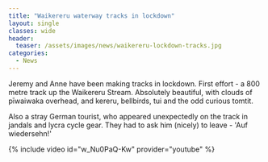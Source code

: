 ```yaml
---
title: "Waikereru waterway tracks in lockdown"
layout: single
classes: wide
header:
  teaser: /assets/images/news/waikereru-lockdown-tracks.jpg
categories:
  - News
---
```


Jeremy and Anne have been making tracks in lockdown.  First effort - a 800 metre track up the Waikereru Stream.  Absolutely beautiful, with clouds of pīwaiwaka overhead, and kereru, bellbirds, tui and the odd curious tomtit.

Also a stray German tourist, who appeared unexpectedly on the track in jandals and lycra cycle gear.  They had to ask him (nicely) to leave - 'Auf wiedersehn!'

{% include video id="w_Nu0PaQ-Kw" provider="youtube" %}
